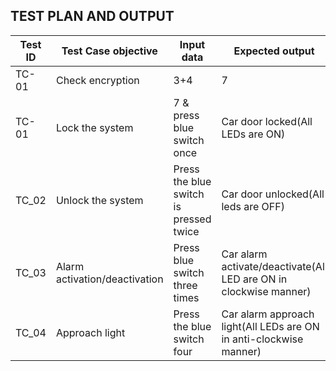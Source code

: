 TEST PLAN AND OUTPUT
-------------------------------------------------------------------------------------------------------------------------------

|Test ID   |Test Case objective  |Input data   |Expected output   |Actual Output| Status|
|----------|---------------------|-------------|------------------|-------------|-------|
|TC-01|Check encryption|3+4|7|7|Pass|
|TC-01     |Lock the system    |7 & press blue switch once |Car door locked(All LEDs are ON) | Car door is locked(All LEDs are ON)| Pass|
|TC_02     |Unlock the system  | Press the blue switch is pressed twice | Car door unlocked(All leds are OFF) | Car door unlocked(All LEDs are OFF)|Pass|
|TC_03     |Alarm activation/deactivation  | Press blue switch three times |Car alarm activate/deactivate(All LED are ON in clockwise manner) | Car alarm activate/deactivate(All LEDs are ON in clockwise manner)|Pass|
|TC_04| Approach light |Press the blue switch four  |Car alarm approach light(All LEDs are ON in anti-clockwise manner)| Car alarm approach light(All LEDs are ON in anti-clockwise manner)|Pass|
